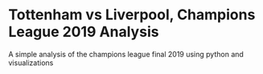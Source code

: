 # Tottenham vs Liverpool, Champions League 2019 Analysis
A simple analysis of the champions league final 2019 using python and visualizations
